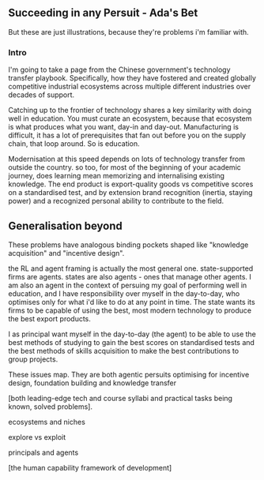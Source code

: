 ## Succeeding in any Persuit - Ada's Bet

But these are just illustrations, because they're problems i'm familiar with. 


### Intro

I'm going to take a page from the Chinese government's technology transfer playbook. Specifically, how they have fostered and created globally competitive industrial ecosystems across multiple different industries over decades of support.

Catching up to the frontier of technology shares a key similarity with doing well in education. You must curate an ecosystem, because that ecosystem is what produces what you want, day-in and day-out. Manufacturing is difficult, it has a lot of prerequisites that fan out before you on the supply chain, that loop around. So is education.

Modernisation at this speed depends on lots of technology transfer from outside the country. so too, for most of the beginning of your academic journey, does learning mean memorizing and internalising existing knowledge. The end product is export-quality goods vs competitive scores on a standardised test, and by extension brand recognition (inertia, staying power) and a recognized personal ability to contribute to the field.





## Generalisation beyond

These problems have analogous binding pockets shaped like "knowledge acquisition" and "incentive design".

the RL and agent framing is actually the most general one. state-supported firms are agents. states are also agents - ones that manage other agents. I am also an agent in the context of persuing my goal of performing well in education, and I have responsibility over myself in the day-to-day, who optimises only for what i'd like to do at any point in time. The state wants its firms to be capable of using the best, most modern technology to produce the best export products. 

I as principal want myself in the day-to-day (the agent) to be able to use the best methods of studying to gain the best scores on standardised tests and the best methods of skills acquisition to make the best contributions to group projects. 

These issues map. They are both agentic persuits optimising for incentive design, foundation building and knowledge transfer 

[both leading-edge tech and course syllabi and practical tasks being known, solved problems].



ecosystems and niches

explore vs exploit

principals and agents



[the human capability framework of development]
